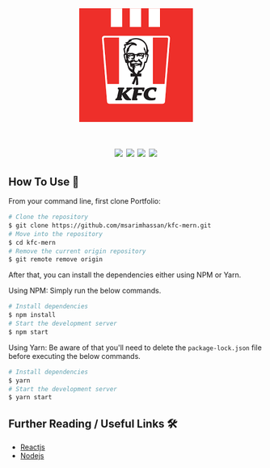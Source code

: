 <div align="center">
<img src="kfc.png" alt="kfc"/>
<br/>
  <h1>
  <img src="https://img.shields.io/badge/Express.js-000000?style=for-the-badge&logo=express&logoColor=white">
  <img src="https://img.shields.io/badge/Node.js-339933?style=for-the-badge&logo=nodedotjs&logoColor=white">
  <img src="https://img.shields.io/badge/React-20232A?style=for-the-badge&logo=react&logoColor=61DAFB">
  <img src="https://img.shields.io/badge/MongoDB-4EA94B?style=for-the-badge&logo=mongodb&logoColor=white">
  </h1>
</div>

## How To Use 🔧

From your command line, first clone Portfolio:

```bash
# Clone the repository
$ git clone https://github.com/msarimhassan/kfc-mern.git
# Move into the repository
$ cd kfc-mern
# Remove the current origin repository
$ git remote remove origin
```

After that, you can install the dependencies either using NPM or Yarn.

Using NPM: Simply run the below commands.

```bash
# Install dependencies
$ npm install
# Start the development server
$ npm start
```

Using Yarn: Be aware of that you'll need to delete the `package-lock.json` file before executing the below commands.

```bash
# Install dependencies
$ yarn
# Start the development server
$ yarn start
```

## Further Reading / Useful Links 🛠️

-   [Reactjs](https://reactjs.org/)
-   [Nodejs](https://nodejs.org/)
